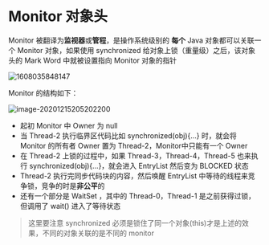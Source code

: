 # Monitor 对象头

Monitor 被翻译为**监视器**或**管程**，是操作系统级别的
**每个** Java 对象都可以关联一个 Monitor 对象，如果使用 synchronized 给对象上锁（重量级）之后，该对象头的
Mark Word 中就被设置指向 Monitor 对象的指针

![1608035848147](C:\Users\Lee\AppData\Roaming\Typora\typora-user-images\1608035848147.png)

Monitor 的结构如下：

![image-20201215205202200](C:\Users\Lee\AppData\Roaming\Typora\typora-user-images\image-20201215205202200.png)

- 起初 Monitor 中 Owner 为 null
- 当 Thread-2 执行临界区代码比如 synchronized(obj){...} 时，就会将 Monitor 的所有者 Owner 置为 Thread-2，Monitor中只能有一个 Owner
- 在 Thread-2 上锁的过程中，如果 Thread-3，Thread-4，Thread-5 也来执行 synchronized(obj){...}，就会进入
  EntryList 然后变为 BLOCKED 状态
- Thread-2 执行完同步代码块的内容，然后唤醒 EntryList 中等待的线程来竞争锁，竞争的时是**非公平**的
- 还有一个部分是 WaitSet ，其中的 Thread-0，Thread-1 是之前获得过锁，但调用了 wait() 进入了等待状态

> 这里要注意 synchronized 必须是锁住了同一个对象(this)才是上述的效果，不同的对象关联的是不同的 monitor 

